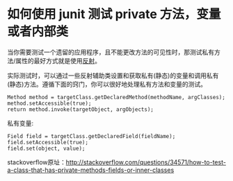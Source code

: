 # 如何使用 junit 测试 private 方法，变量或者内部类

当你需要测试一个遗留的应用程序，且不能更改方法的可见性时，那测试私有方法/属性的最好方式就是使用[反射](https://en.wikipedia.org/wiki/Reflection_%28computer_programming%29)。

实际测试时，可以通过一些反射辅助类设置和获取私有(静态)的变量和调用私有(静态)方法。遵循下面的窍门，你可以很好地处理私有方法和变量的测试。

```
Method method = targetClass.getDeclaredMethod(methodName, argClasses);
method.setAccessible(true);
return method.invoke(targetObject, argObjects);
```

私有变量:

```
Field field = targetClass.getDeclaredField(fieldName);
field.setAccessible(true);
field.set(object, value);

```

stackoverflow原址：http://stackoverflow.com/questions/34571/how-to-test-a-class-that-has-private-methods-fields-or-inner-classes